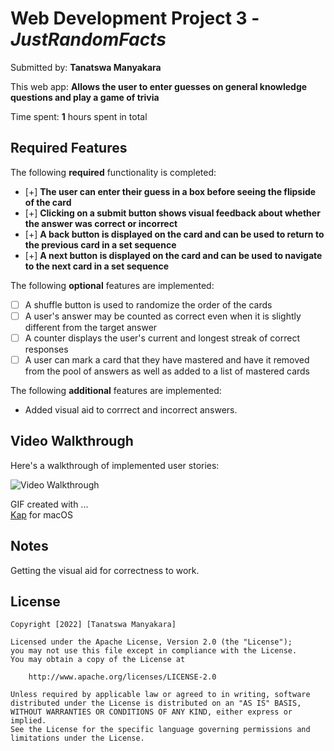 # Web Development Project 3 - *JustRandomFacts*

Submitted by: **Tanatswa Manyakara**

This web app: **Allows the user to enter guesses on general knowledge questions and play a game of trivia**

Time spent: **1** hours spent in total

## Required Features

The following **required** functionality is completed:

- [+] **The user can enter their guess in a box before seeing the flipside of the card**
- [+] **Clicking on a submit button shows visual feedback about whether the answer was correct or incorrect**
- [+] **A back button is displayed on the card and can be used to return to the previous card in a set sequence**
- [+] **A next button is displayed on the card and can be used to navigate to the next card in a set sequence**

The following **optional** features are implemented:

- [ ] A shuffle button is used to randomize the order of the cards
- [ ] A user's answer may be counted as correct even when it is slightly different from the target answer
- [ ] A counter displays the user's current and longest streak of correct responses
- [ ] A user can mark a card that they have mastered and have it removed from the pool of answers as well as added to a list of mastered cards

The following **additional** features are implemented:

* Added visual aid to corrrect and incorrect answers.

## Video Walkthrough

Here's a walkthrough of implemented user stories:

<img src='http://i.imgur.com/link/to/your/gif/file.gif' title='Video Walkthrough' width='' alt='Video Walkthrough' />

<!-- Replace this with whatever GIF tool you used! -->
GIF created with ...  
[Kap](https://getkap.co/) for macOS


## Notes

Getting the visual aid for correctness to work.

## License

    Copyright [2022] [Tanatswa Manyakara]

    Licensed under the Apache License, Version 2.0 (the "License");
    you may not use this file except in compliance with the License.
    You may obtain a copy of the License at

        http://www.apache.org/licenses/LICENSE-2.0

    Unless required by applicable law or agreed to in writing, software
    distributed under the License is distributed on an "AS IS" BASIS,
    WITHOUT WARRANTIES OR CONDITIONS OF ANY KIND, either express or implied.
    See the License for the specific language governing permissions and
    limitations under the License.
